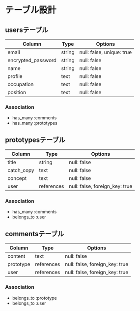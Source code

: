 
# テーブル設計

## usersテーブル

| Column             | Type   | Options                   |
| ------------------ | ------ | --------------------------|
| email              | string | null: false, unique: true |
| encrypted_password | string | null: false               |
| name               | string | null: false               |
| profile            | text   | null: false               |
| occupation         | text   | null: false               |
| position           | text   | null: false               |

### Association
- has_many :comments
- has_many :prototypes




## prototypesテーブル
| Column             | Type      | Options                       |
| ------------------ | --------- | ------------------------------|
| title              | string    | null: false                   |
| catch_copy         | text      | null: false                   |
| concept            | text      | null: false                   |
| user               | references| null: false, foreign_key: true|

### Association
- has_many :comments
- belongs_to :user




## commentsテーブル
| Column             | Type      | Options                       |
| ------------------ | --------- | ------------------------------|
| content            | text      | null: false                   |
| prototype          | references| null: false, foreign_key: true|
| user               | references| null: false, foreign_key: true|

### Association
- belongs_to :prototype
- belongs_to :user
